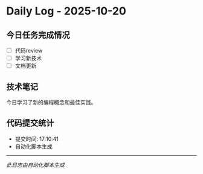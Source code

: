 # Daily Log - 2025-10-20

## 今日任务完成情况
- [ ] 代码review
- [ ] 学习新技术
- [ ] 文档更新

## 技术笔记
今日学习了新的编程概念和最佳实践。

## 代码提交统计
- 提交时间: 17:10:41
- 自动化脚本生成

---
*此日志由自动化脚本生成*

